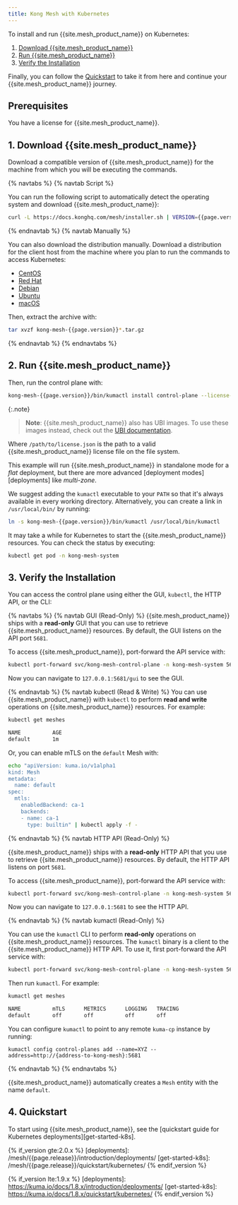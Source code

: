 ```yaml
---
title: Kong Mesh with Kubernetes
---
```


To install and run {{site.mesh_product_name}} on Kubernetes:

1. [Download {{site.mesh_product_name}}](#1-download-kong-mesh)
1. [Run {{site.mesh_product_name}}](#2-run-kong-mesh)
1. [Verify the Installation](#3-verify-the-installation)

Finally, you can follow the [Quickstart](#4-quickstart) to take it from here and continue your {{site.mesh_product_name}} journey.

## Prerequisites
You have a license for {{site.mesh_product_name}}.

## 1. Download {{site.mesh_product_name}}

Download a compatible version of {{site.mesh_product_name}} for the machine from which you
will be executing the commands.

{% navtabs %}
{% navtab Script %}

You can run the following script to automatically detect the operating system
and download {{site.mesh_product_name}}:

```sh
curl -L https://docs.konghq.com/mesh/installer.sh | VERSION={{page.version}} sh -
```

{% endnavtab %}
{% navtab Manually %}

You can also download the distribution manually. Download a distribution for
the client host from the machine where you plan to run the commands to access
Kubernetes:

* [CentOS]({{site.links.direct}}/kong-mesh-legacy/raw/names/kong-mesh-centos-amd64/versions/{{page.version}}/kong-mesh-{{page.version}}-centos-amd64.tar.gz)
* [Red Hat]({{site.links.direct}}/kong-mesh-legacy/raw/names/kong-mesh-rhel-amd64/versions/{{page.version}}/kong-mesh-{{page.version}}-rhel-amd64.tar.gz)
* [Debian]({{site.links.direct}}/kong-mesh-legacy/raw/names/kong-mesh-debian-amd64/versions/{{page.version}}/kong-mesh-{{page.version}}-debian-amd64.tar.gz)
* [Ubuntu]({{site.links.direct}}/kong-mesh-legacy/raw/names/kong-mesh-ubuntu-amd64/versions/{{page.version}}/kong-mesh-{{page.version}}-ubuntu-amd64.tar.gz)
* [macOS]({{site.links.direct}}/kong-mesh-legacy/raw/names/kong-mesh-darwin-amd64/versions/{{page.version}}/kong-mesh-{{page.version}}-darwin-amd64.tar.gz)

Then, extract the archive with:

```sh
tar xvzf kong-mesh-{{page.version}}*.tar.gz
```

{% endnavtab %}
{% endnavtabs %}

## 2. Run {{site.mesh_product_name}}

Then, run the control plane with:

```sh
kong-mesh-{{page.version}}/bin/kumactl install control-plane --license-path=/path/to/license.json | kubectl apply -f -
```

{:.note}
> **Note**: {{site.mesh_product_name}} also has UBI images.
To use these images instead, check out the [UBI documentation](/mesh/{{page.release}}/features/ubi-images/).

Where `/path/to/license.json` is the path to a valid {{site.mesh_product_name}}
license file on the file system.

This example will run {{site.mesh_product_name}} in standalone mode for a _flat_
deployment, but there are more advanced [deployment modes][deployments]
like _multi-zone_.

We suggest adding the `kumactl` executable to your `PATH` so that it's always
available in every working directory. Alternatively, you can create a link
in `/usr/local/bin/` by running:

```sh
ln -s kong-mesh-{{page.version}}/bin/kumactl /usr/local/bin/kumactl
```

It may take a while for Kubernetes to start the
{{site.mesh_product_name}} resources. You can check the status by executing:

```sh
kubectl get pod -n kong-mesh-system
```

## 3. Verify the Installation

You can access the control plane using either
the GUI, `kubectl`, the HTTP API, or the CLI:

{% navtabs %}
{% navtab GUI (Read-Only) %}
{{site.mesh_product_name}} ships with a **read-only** GUI that you can use to
retrieve {{site.mesh_product_name}} resources. By default, the GUI listens on
the API port `5681`.

To access {{site.mesh_product_name}}, port-forward the API service with:

```sh
kubectl port-forward svc/kong-mesh-control-plane -n kong-mesh-system 5681:5681
```

Now you can navigate to `127.0.0.1:5681/gui` to see the GUI.

{% endnavtab %}
{% navtab kubectl (Read & Write) %}
You can use {{site.mesh_product_name}} with `kubectl` to perform
**read and write** operations on {{site.mesh_product_name}} resources. For
example:

```sh
kubectl get meshes

NAME          AGE
default       1m
```

Or, you can enable mTLS on the `default` Mesh with:

```sh
echo "apiVersion: kuma.io/v1alpha1
kind: Mesh
metadata:
  name: default
spec:
  mtls:
    enabledBackend: ca-1
    backends:
    - name: ca-1
      type: builtin" | kubectl apply -f -
```

{% endnavtab %}
{% navtab HTTP API (Read-Only) %}

{{site.mesh_product_name}} ships with a **read-only** HTTP API that you use
to retrieve {{site.mesh_product_name}} resources. By default,
the HTTP API listens on port `5681`.

To access {{site.mesh_product_name}}, port-forward the API service with:

```sh
kubectl port-forward svc/kong-mesh-control-plane -n kong-mesh-system 5681:5681
```

Now you can navigate to `127.0.0.1:5681` to see the HTTP API.

{% endnavtab %}
{% navtab kumactl (Read-Only) %}

You can use the `kumactl` CLI to perform **read-only** operations on
{{site.mesh_product_name}} resources. The `kumactl` binary is a client to
the {{site.mesh_product_name}} HTTP API. To use it, first port-forward the API
service with:

```sh
kubectl port-forward svc/kong-mesh-control-plane -n kong-mesh-system 5681:5681
```

Then run `kumactl`. For example:

```sh
kumactl get meshes

NAME          mTLS      METRICS      LOGGING   TRACING
default       off       off          off       off
```

You can configure `kumactl` to point to any remote `kuma-cp` instance by running:

```
kumactl config control-planes add --name=XYZ --address=http://{address-to-kong-mesh}:5681
```

{% endnavtab %}
{% endnavtabs %}

{{site.mesh_product_name}} automatically creates a `Mesh`
entity with the name `default`.

## 4. Quickstart

To start using {{site.mesh_product_name}}, see the
[quickstart guide for Kubernetes deployments][get-started-k8s].

<!-- links -->
{% if_version gte:2.0.x %}
[deployments]: /mesh/{{page.release}}/introduction/deployments/
[get-started-k8s]: /mesh/{{page.release}}/quickstart/kubernetes/
{% endif_version %}

{% if_version lte:1.9.x %}
[deployments]: https://kuma.io/docs/1.8.x/introduction/deployments/
[get-started-k8s]: https://kuma.io/docs/1.8.x/quickstart/kubernetes/
{% endif_version %}
